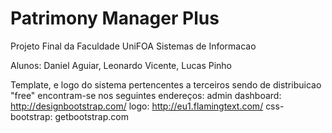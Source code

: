 Patrimony Manager Plus
====================

Projeto Final da Faculdade
UniFOA
Sistemas de Informacao

Alunos:
Daniel Aguiar,
Leonardo Vicente,
Lucas Pinho


Template, e logo do sistema pertencentes a terceiros sendo de distribuicao "free" encontram-se nos seguintes endereços:
admin dashboard: 	http://designbootstrap.com/
logo:			 	http://eu1.flamingtext.com/
css-bootstrap:		getbootstrap.com		